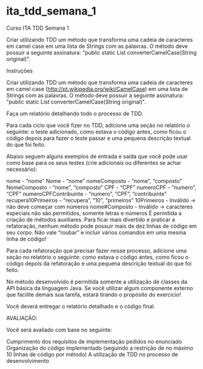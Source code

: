 # ita_tdd_semana_1

Curso ITA TDD Semana 1 

Criar utilizando TDD um método que transforma uma cadeia de caracteres em camel case em uma lista de Strings com as palavras. O método deve possuir a seguinte assinatura: "public static List<String> converterCamelCase(String original)".

Instruções

Criar utilizando TDD um método que transforma uma cadeia de caracteres em camel case (http://pt.wikipedia.org/wiki/CamelCase) em uma lista de Strings com as palavras. O método deve possuir a seguinte assinatura: "public static List converterCamelCase(String original)".

Faça um relatório detalhando todo o processo de TDD.

Para cada ciclo que você fizer no TDD, adicione uma seção no relatório o seguinte: o teste adicionado, como estava o código antes, como ficou o código depois para fazer o teste passar e uma pequena descrição textual do que foi feito.

Abaixo seguem alguns exemplos de entrada e saída que você pode usar como base para os seus testes (crie adicionais ou diferentes se achar necessário):

nome - “nome” Nome - “nome” nomeComposto - “nome”, “composto” NomeComposto - “nome”, “composto” CPF - “CPF” numeroCPF - “numero”, “CPF” numeroCPFContribuinte - “numero”, “CPF”, “contribuinte” recupera10Primeiros - “recupera”, “10”, “primeiros” 10Primeiros - Inválido → não deve começar com números nome#Composto - Inválido → caracteres especiais não são permitidos, somente letras e números É permitida a criação de métodos auxiliares. Para ficar mais divertido e praticar a refatoração, nenhum método pode possuir mais de dez linhas de código em seu corpo. Não vale “roubar” e incluir vários comandos em uma mesma linha de código!

Para cada refatoração que precisar fazer nesse processo, adicione uma seção no relatório o seguinte: como estava o código antes, como ficou o código depois da refatoração e uma pequena descrição textual do que foi feito.

No método desenvolvido é permitida somente a utilização de classes da API básica da linguagem Java. Se você utilizar algum componente externo que facilite demais sua tarefa, estará tirando o propósito do exercício!

Você deverá entregar o relatório detalhado e o código final.

AVALIAÇÃO:

Você será avaliado com base no seguinte:

Cumprimento dos requisitos de implementação pedidos no enunciado Organização do código implementado (seguindo a restrição de no máximo 10 linhas de código por método) A utilização de TDD no processo de desenvolvimento
